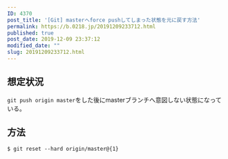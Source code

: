 ```yaml
---
ID: 4370
post_title: '[Git] masterへforce pushしてしまった状態を元に戻す方法'
permalink: https://b.0218.jp/20191209233712.html
published: true
post_date: 2019-12-09 23:37:12
modified_date: ""
slug: 20191209233712.html
---
```

## 想定状況

`git push origin master`をした後にmasterブランチへ意図しない状態になっている。


## 方法

```
$ git reset --hard origin/master@{1}
```